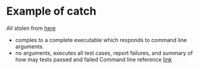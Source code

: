 # Example of catch
All stolen from [here](https://github.com/philsquared/Catch/blob/master/docs/tutorial.md)

- comples to a complete executable which responds to command line arguments.
- no arguments, executes all test cases, report failures, and summary of how may tests passed and failed
Command line reference [link](https://github.com/philsquared/Catch/blob/master/docs/command-line.md)

